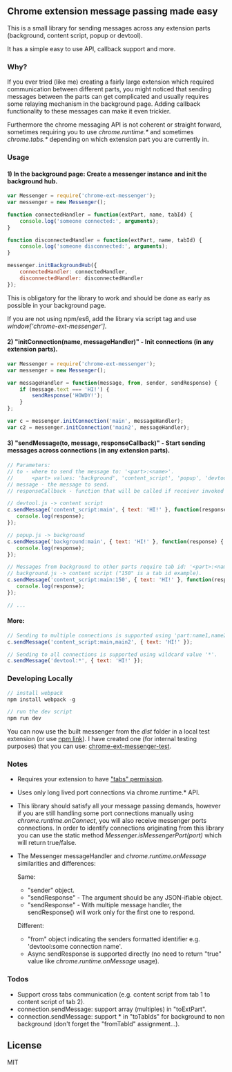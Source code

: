 ## Chrome extension message passing made easy

This is a small library for sending messages across any extension parts (background, content script, popup or devtool).

It has a simple easy to use API, callback support and more.

### Why?

If you ever tried (like me) creating a fairly large extension which required communication between different parts, you might noticed that sending messages between the parts can get complicated and usually requires some relaying mechanism in the background page.
Adding callback functionality to these messages can make it even trickier.

Furthermore the chrome messaging API is not coherent or straight forward, sometimes requiring you to use _chrome.runtime.\*_ and sometimes _chrome.tabs.\*_ depending on which extension part you are currently in.

### Usage

#### 1) In the background page: Create a messenger instance and init the background hub.
```javascript
var Messenger = require('chrome-ext-messenger');
var messenger = new Messenger();

function connectedHandler = function(extPart, name, tabId) {
    console.log('someone connected:', arguments);
}

function disconnectedHandler = function(extPart, name, tabId) {
    console.log('someone disconnected:', arguments);
}

messenger.initBackgroundHub({
    connectedHandler: connectedHandler,
    disconnectedHandler: disconnectedHandler
});
```

This is obligatory for the library to work and should be done as early as possible in your background page.

If you are not using npm/es6, add the library via script tag and use _window['chrome-ext-messenger']_.

#### 2) "initConnection(name, messageHandler)" - Init connections (in any extension parts).
```javascript
var Messenger = require('chrome-ext-messenger');
var messenger = new Messenger();

var messageHandler = function(message, from, sender, sendResponse) {
    if (message.text === 'HI!') {
        sendResponse('HOWDY!');
    }
};

var c = messenger.initConnection('main', messageHandler);
var c2 = messenger.initConnection('main2', messageHandler);
```

#### 3) "sendMessage(to, message, responseCallback)" - Start sending messages across connections (in any extension parts).
```javascript
// Parameters:
// to - where to send the message to: '<part>:<name>'.
//      <part> values: 'background', 'content_script', 'popup', 'devtool'.
// message - the message to send.
// responseCallback - function that will be called if receiver invoked "sendResponse".

// devtool.js -> content script
c.sendMessage('content_script:main', { text: 'HI!' }, function(response) {
   console.log(response);
});

// popup.js -> background
c.sendMessage('background:main', { text: 'HI!' }, function(response) {
   console.log(response);
});

// Messages from background to other parts require tab id: '<part>:<name>:<tabId>'.
// background.js -> content script ("150" is a tab id example).
c.sendMessage('content_script:main:150', { text: 'HI!' }, function(response) {
   console.log(response);
});

// ...
```

#### More:
```javascript
// Sending to multiple connections is supported using 'part:name1,name2,...'.
c.sendMessage('content_script:main,main2', { text: 'HI!' });

// Sending to all connections is supported using wildcard value '*'.
c.sendMessage('devtool:*', { text: 'HI!' });
```

### Developing Locally
```javascript
// install webpack
npm install webpack -g

// run the dev script
npm run dev
```
You can now use the built messenger from the _dist_ folder in a local test extension (or use [npm link](https://docs.npmjs.com/cli/link)).
I have created one (for internal testing purposes) that you can use: [chrome-ext-messenger-test](https://github.com/asimen1/chrome-ext-messenger-test).

### Notes
* Requires your extension to have ["tabs" permission](https://developer.chrome.com/extensions/declare_permissions).
* Uses only long lived port connections via chrome.runtime.* API.
* This library should satisfy all your message passing demands, however if you are still handling some port connections manually using _chrome.runtime.onConnect_, you will also receive messenger ports connections. In order to identify connections originating from this library you can use the static method *Messenger.isMessengerPort(port)* which will return true/false.
* The Messenger messageHandler and _chrome.runtime.onMessage_ similarities and differences:

    Same:
    * "sender" object.
    * "sendResponse" - The argument should be any JSON-ifiable object.
    * "sendResponse" - With multiple message handler, the sendResponse() will work only for the first one to respond.
    
    
    Different:
    * "from" object indicating the senders formatted identifier e.g. 'devtool:some connection name'.
    * Async sendResponse is supported directly (no need to return "true" value like _chrome.runtime.onMessage_ usage).

### Todos
* Support cross tabs communication (e.g. content script from tab 1 to content script of tab 2).
* connection.sendMessage: support array (multiples) in "toExtPart".
* connection.sendMessage: support * in "toTabIds" for background to non background (don't forget the "fromTabId" assignment...).

License
----
MIT
